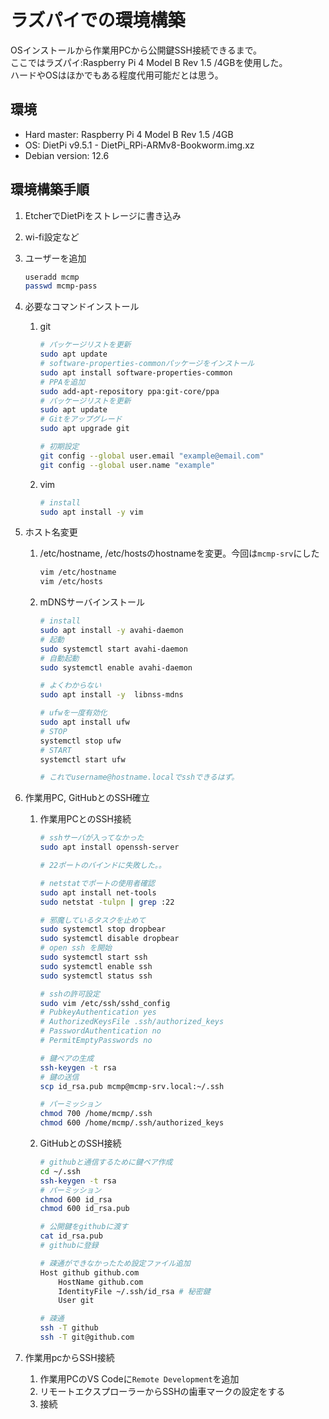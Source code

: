 # ラズパイでの環境構築

OSインストールから作業用PCから公開鍵SSH接続できるまで。  
ここではラズパイ:Raspberry Pi 4 Model B Rev 1.5 /4GBを使用した。  
ハードやOSはほかでもある程度代用可能だとは思う。

## 環境

- Hard master: Raspberry Pi 4 Model B Rev 1.5 /4GB
- OS: DietPi v9.5.1 - DietPi_RPi-ARMv8-Bookworm.img.xz
- Debian version: 12.6

## 環境構築手順

1. EtcherでDietPiをストレージに書き込み
2. wi-fi設定など
3. ユーザーを追加

    ```bash
    useradd mcmp
    passwd mcmp-pass
    ```

4. 必要なコマンドインストール
    1. git

        ```bash
        # パッケージリストを更新
        sudo apt update
        # software-properties-commonパッケージをインストール
        sudo apt install software-properties-common
        # PPAを追加
        sudo add-apt-repository ppa:git-core/ppa
        # パッケージリストを更新
        sudo apt update
        # Gitをアップグレード
        sudo apt upgrade git

        # 初期設定
        git config --global user.email "example@email.com"
        git config --global user.name "example"
        ```

    2. vim

        ```bash
        # install
        sudo apt install -y vim
        ```

5. ホスト名変更
    1. /etc/hostname, /etc/hostsのhostnameを変更。今回は`mcmp-srv`にした

        ```bash
        vim /etc/hostname
        vim /etc/hosts
        ```

    2. mDNSサーバインストール

        ```bash
        # install
        sudo apt install -y avahi-daemon
        # 起動
        sudo systemctl start avahi-daemon
        # 自動起動
        sudo systemctl enable avahi-daemon

        # よくわからない
        sudo apt install -y  libnss-mdns

        # ufwを一度有効化
        sudo apt install ufw
        # STOP
        systemctl stop ufw
        # START
        systemctl start ufw

        # これでusername@hostname.localでsshできるはず。
        ```

6. 作業用PC, GitHubとのSSH確立

    1. 作業用PCとのSSH接続

        ```bash
        # sshサーバが入ってなかった
        sudo apt install openssh-server

        # 22ポートのバインドに失敗した。。

        # netstatでポートの使用者確認
        sudo apt install net-tools
        sudo netstat -tulpn | grep :22

        # 邪魔しているタスクを止めて
        sudo systemctl stop dropbear
        sudo systemctl disable dropbear
        # open ssh を開始
        sudo systemctl start ssh
        sudo systemctl enable ssh
        sudo systemctl status ssh

        # sshの許可設定
        sudo vim /etc/ssh/sshd_config 
        # PubkeyAuthentication yes
        # AuthorizedKeysFile .ssh/authorized_keys
        # PasswordAuthentication no
        # PermitEmptyPasswords no

        # 鍵ペアの生成
        ssh-keygen -t rsa
        # 鍵の送信
        scp id_rsa.pub mcmp@mcmp-srv.local:~/.ssh

        # パーミッション
        chmod 700 /home/mcmp/.ssh
        chmod 600 /home/mcmp/.ssh/authorized_keys
        ```

    2. GitHubとのSSH接続

        ```bash
        # githubと通信するために鍵ペア作成
        cd ~/.ssh
        ssh-keygen -t rsa
        # パーミッション
        chmod 600 id_rsa
        chmod 600 id_rsa.pub

        # 公開鍵をgithubに渡す
        cat id_rsa.pub
        # githubに登録

        # 疎通ができなかったため設定ファイル追加
        Host github github.com
            HostName github.com
            IdentityFile ~/.ssh/id_rsa # 秘密鍵
            User git

        # 疎通
        ssh -T github
        ssh -T git@github.com
        ```

7. 作業用pcからSSH接続
    1. 作業用PCのVS Codeに`Remote Development`を追加
    2. リモートエクスプローラーからSSHの歯車マークの設定をする
    3. 接続
